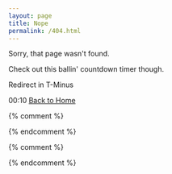 ```yaml
---
layout: page
title: Nope
permalink: /404.html
---
```




<p>Sorry, that page wasn't found.</p>

<p>Check out this ballin' countdown timer though.</p>

<div class="redirect-countdown">
<p>Redirect in T-Minus</p>
<span id="time">00:10</span>
<a class="snooze-button" href="{{ site.baseurl }}/">Back to Home</a>
</div>



{% comment %}
<!-- 
script for 404 redirect timer needs following before </head> wrapped in a liquid if statement like so: if page.url == "/404.html"
<meta http-equiv="refresh" content="10; url=/">
-->
{% endcomment %}

<script>
function startTimer(duration, display) {
    var timer = duration, minutes, seconds;
    setInterval(function () {
        minutes = parseInt(timer / 60, 10)
        seconds = parseInt(timer % 60, 10);

        minutes = minutes < 10 ? "0" + minutes : minutes;
        seconds = seconds < 10 ? "0" + seconds : seconds;

        display.textContent = minutes + ":" + seconds;

        if (--timer < 0) {
            timer = duration;
        }
    }, 1000);
}

window.onload = function () {
    var timeRemaining = 10, // time remaining in seconds
        display = document.querySelector('#time');
    startTimer(timeRemaining, display);
};
</script>











{% comment %}

{% endcomment %}